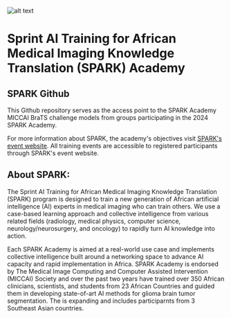![alt text](https://github.com/CAMERA-MRI/SPARK2024/blob/main/SPARK_banner1.png)

# Sprint AI Training for African Medical Imaging Knowledge Translation (SPARK) Academy
## SPARK Github

This Github repository serves as the access point to the SPARK Academy MICCAI BraTS challenge models from groups participating in the 2024 SPARK Academy. 

For more information about SPARK, the academy's objectives visit [SPARK's event website](https://event.fourwaves.com/spark). All training events are accessible to registered participants through SPARK's event website.

## About SPARK:

The Sprint AI Training for African Medical Imaging Knowledge Translation (SPARK) program is designed to train a new generation of African artificial intelligence (AI) experts in medical imaging who can train others. We use a case-based learning approach and collective intelligence from various related fields (radiology, medical physics, computer science, neurology/neurosurgery, and oncology) to rapidly turn AI knowledge into action.

Each SPARK Academy is aimed at a real-world use case and implements collective intelligence built around a networking space to advance AI capacity and rapid implementation in Africa. SPARK Academy is endorsed by The Medical Image Computing and Computer Assisted Intervention (MICCAI) Society and over the past two years have trained over 350 African clinicians, scientists, and students from 23 African Countries and guided them in developing state-of-art AI methods for glioma brain tumor segmentation. The is expanding and includes participarnts from 3 Southeast Asian countries. 

